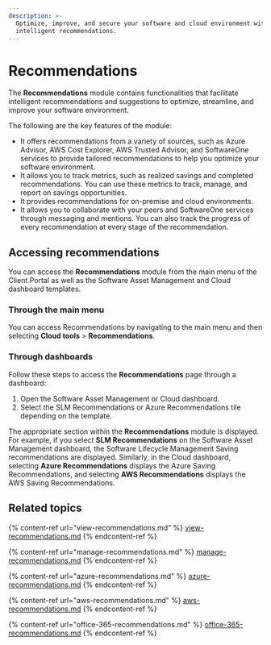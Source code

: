 ```yaml
---
description: >-
  Optimize, improve, and secure your software and cloud environment with
  intelligent recommendations.
---
```


# Recommendations

The **Recommendations** module contains functionalities that facilitate intelligent recommendations and suggestions to optimize, streamline, and improve your software environment.&#x20;

The following are the key features of the module:

* It offers recommendations from a variety of sources, such as Azure Advisor, AWS Cost Explorer, AWS Trusted Advisor, and SoftwareOne services to provide tailored recommendations to help you optimize your software environment.
* It allows you to track metrics, such as realized savings and completed recommendations. You can use these metrics to track, manage, and report on savings opportunities.
* It provides recommendations for on-premise and cloud environments.&#x20;
* It allows you to collaborate with your peers and SoftwareOne services through messaging and mentions. You can also track the progress of every recommendation at every stage of the recommendation.

## Accessing recommendations

You can access the **Recommendations** module from the main menu of the Client Portal as well as the Software Asset Management and Cloud dashboard templates.

### Through the main menu

You can access Recommendations by navigating to the main menu and then selecting **Cloud tools** > **Recommendations**.

### Through dashboards

Follow these steps to access the **Recommendations** page through a dashboard:

1. Open the Software Asset Management or Cloud dashboard.
2. Select the SLM Recommendations or Azure Recommendations tile depending on the template.&#x20;

The appropriate section within the **Recommendations** module is displayed. For example, if you select **SLM Recommendations** on the Software Asset Management dashboard, the Software Lifecycle Management Saving recommendations are displayed. Similarly, in the Cloud dashboard, selecting **Azure Recommendations** displays the Azure Saving Recommendations, and selecting **AWS Recommendations** displays the AWS Saving Recommendations.

## Related topics

{% content-ref url="view-recommendations.md" %}
[view-recommendations.md](view-recommendations.md)
{% endcontent-ref %}

{% content-ref url="manage-recommendations.md" %}
[manage-recommendations.md](manage-recommendations.md)
{% endcontent-ref %}

{% content-ref url="azure-recommendations.md" %}
[azure-recommendations.md](azure-recommendations.md)
{% endcontent-ref %}

{% content-ref url="aws-recommendations.md" %}
[aws-recommendations.md](aws-recommendations.md)
{% endcontent-ref %}

{% content-ref url="office-365-recommendations.md" %}
[office-365-recommendations.md](office-365-recommendations.md)
{% endcontent-ref %}
